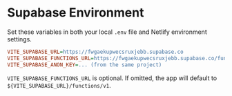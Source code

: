 # Supabase Environment

Set these variables in both your local `.env` file and Netlify environment settings.

```ini
VITE_SUPABASE_URL=https://fwgaekupwecsruxjebb.supabase.co
VITE_SUPABASE_FUNCTIONS_URL=https://fwgaekupwecsruxjebb.supabase.co/functions/v1
VITE_SUPABASE_ANON_KEY=... (from the same project)
```

`VITE_SUPABASE_FUNCTIONS_URL` is optional. If omitted, the app will default to `${VITE_SUPABASE_URL}/functions/v1`.
